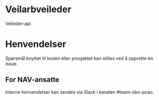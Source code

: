 Veilarbveileder
===============

Veileder-api

# Henvendelser

Spørsmål knyttet til koden eller prosjektet kan stilles ved å opprette en issue.

## For NAV-ansatte

Interne henvendelser kan sendes via Slack i kanalen #team-obo-poao.